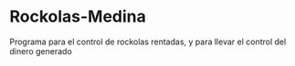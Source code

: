 # Rockolas-Medina
Programa para el control de rockolas rentadas, y para llevar el control del dinero generado
